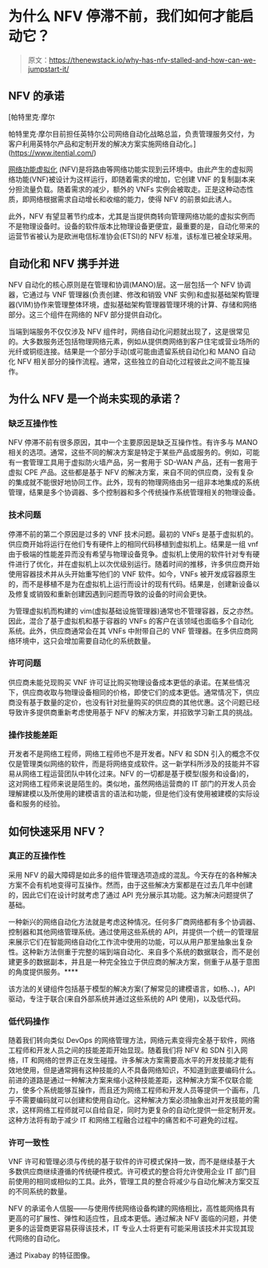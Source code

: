 # 为什么 NFV 停滞不前，我们如何才能启动它？

> 原文：<https://thenewstack.io/why-has-nfv-stalled-and-how-can-we-jumpstart-it/>

## NFV 的承诺

 [帕特里克·摩尔

帕特里克·摩尔目前担任英特尔公司网络自动化战略总监，负责管理服务交付，为客户利用英特尔产品和定制开发的解决方案实施网络自动化。](https://www.itential.com/) 

[网络功能虚拟化](https://thenewstack.io/de-ossify-the-network-with-function-virtualization/) (NFV)是将路由等网络功能实现到云环境中。由此产生的虚拟网络功能(VNF)被设计为这样运行，即随着需求的增加，它创建 VNF 的复制副本来分担流量负载。随着需求的减少，额外的 VNFs 实例会被取走。正是这种动态性质，即网络根据需求自动增长和收缩的能力，使得 NFV 的前景如此诱人。

此外，NFV 有望显著节约成本，尤其是当提供商转向管理网络功能的虚拟实例而不是物理设备时。设备的软件版本比物理设备更便宜，最重要的是，自动化带来的运营节省被认为是欧洲电信标准协会(ETSI)的 NFV 标准，该标准已被全球采用。

## 自动化和 NFV 携手并进

NFV 自动化的核心原则是在管理和协调(MANO)层。这一层包括一个 NFV 协调器，它通过与 VNF 管理器(负责创建、修改和销毁 VNF 实例)和虚拟基础架构管理器(VIM)协作来管理整体环境，虚拟基础架构管理器管理环境的计算、存储和网络部分。这三个组件在网络的 NFV 部分提供自动化。

当端到端服务不仅仅涉及 NFV 组件时，网络自动化问题就出现了，这是很常见的。大多数服务还包括物理网络元素，例如从提供商网络到客户住宅或营业场所的光纤或铜缆连接。结果是一个部分手动(或可能由遗留系统自动化)和 MANO 自动化 NFV 相关部分的操作流程。通常，这些独立的自动化过程彼此之间不能互操作。

## 为什么 NFV 是一个尚未实现的承诺？

### 缺乏互操作性

NFV 停滞不前有很多原因，其中一个主要原因是缺乏互操作性。有许多与 MANO 相关的选项。通常，这些不同的解决方案是特定于某些产品或服务的。例如，可能有一套管理工具用于虚拟防火墙产品，另一套用于 SD-WAN 产品，还有一套用于虚拟 CPE 产品。这些都是基于 NFV 的解决方案，来自不同的供应商，没有复杂的集成就不能很好地协同工作。此外，现有的物理网络由另一组非本地集成的系统管理，结果是多个协调器、多个控制器和多个传统操作系统管理相关的物理设备。

### 技术问题

停滞不前的第二个原因是过多的 VNF 技术问题。最初的 VNFs 是基于虚拟机的。供应商开始将运行在他们专有硬件上的相同代码移植到虚拟机上。结果是一组 vnf 由于极端的性能差异而没有希望与物理设备竞争。虚拟机上使用的软件针对专有硬件进行了优化，并在虚拟机上以次优级别运行。随着时间的推移，许多供应商开始使用容器技术并从头开始重写他们的 VNF 软件。如今，VNFs 被开发成容器原生的，而不是移植不是为在虚拟机上运行而设计的现有代码。结果是，创建新设备以及修复或销毁和重新创建因遇到问题而导致的设备的时间会更快。

为管理虚拟机而构建的 vim(虚拟基础设施管理器)通常也不管理容器，反之亦然。因此，混合了基于虚拟机和基于容器的 VNFs 的客户在该领域也面临多个自动化系统。此外，供应商通常会在其 VNFs 中附带自己的 VNF 管理器。在多供应商网络环境中，这只会增加需要自动化的系统数量。

### 许可问题

供应商未能兑现购买 VNF 许可证比购买物理设备成本更低的承诺。在某些情况下，供应商收取与物理设备相同的价格，即使它们的成本更低。通常情况下，供应商没有基于数量的定价，也没有针对批量购买的供应商的其他优惠。这个问题已经导致许多提供商重新考虑使用基于 NFV 的解决方案，并招致学习新工具的挑战。

### 操作技能差距

开发者不是网络工程师，网络工程师也不是开发者。NFV 和 SDN 引入的概念不仅仅是管理类似网络的软件，而是将网络变成软件。这一新学科所涉及的技能并不容易从网络工程运营团队中转化过来。NFV 的一切都是基于模型(服务和设备)的，这对网络工程师来说是陌生的。类似地，虽然网络运营商的 IT 部门的开发人员会理解建模以及所使用的建模语言的语法和功能，但是他们没有使用被建模的实际设备和服务的经验。

## 如何快速采用 NFV？

### 真正的互操作性

采用 NFV 的最大障碍是如此多的组件管理选项造成的混乱。今天存在的各种解决方案不会有机地变得可互操作。然而，由于这些解决方案都是在过去几年中创建的，因此它们在设计时就考虑了通过 API 充分展示其功能。这为解决问题提供了基础。

一种新兴的网络自动化方法就是考虑这种情况。任何多厂商网络都有多个协调器、控制器和其他网络管理系统。通过使用这些系统的 API，并提供一个统一的管理层来展示它们在智能网络自动化工作流中使用的功能，可以从用户那里抽象出复杂性。这种新方法侧重于完整的端到端自动化、来自多个系统的数据联合，而不是创建更多的数据副本，并且是一种完全独立于供应商的解决方案，侧重于从基于意图的角度提供服务。****

该方法的关键组件包括基于模型的解决方案(了解常见的建模语言，如杨、、)，API 驱动，专注于联合(来自外部系统并通过这些系统的 API 使用)，以及低代码。

### 低代码操作

随着我们转向类似 DevOps 的网络管理方法，网络元素变得完全基于软件，网络工程师和开发人员之间的技能差距开始显现。随着我们将 NFV 和 SDN 引入网络，IT 和网络的世界正在发生碰撞。许多解决方案需要高水平的开发技能才能有效地使用，但是通常拥有这种技能的人不具备网络知识，不知道到底要编码什么。前进的道路是通过一种解决方案来缩小这种技能差距，这种解决方案不仅联合能力，使多个系统能够互操作，而且还为网络工程师和开发人员等提供一个画布，几乎不需要编码就可以创建和使用自动化。这种解决方案必须抽象出对开发技能的需求，这样网络工程师就可以自给自足，同时为更复杂的自动化提供一些定制开发。这种方法将有助于减少 IT 和网络工程融合过程中的痛苦和不可避免的过程。

### 许可一致性

VNF 许可和管理必须与传统的基于软件的许可模式保持一致，而不是继续基于大多数供应商继续遵循的传统硬件模式。许可模式的整合将允许使用企业 IT 部门目前使用的相同或相似的工具。此外，管理工具的整合将减少与自动化解决方案交互的不同系统的数量。

NFV 的承诺令人信服——与使用传统网络设备构建的网络相比，高性能网络具有更高的可扩展性、弹性和适应性，且成本更低。通过解决 NFV 面临的问题，并使更多的运营商更容易获得该技术，IT 专业人士将更有可能采用该技术并实现其现代网络的自动化。

通过 Pixabay 的特征图像。

<svg xmlns:xlink="http://www.w3.org/1999/xlink" viewBox="0 0 68 31" version="1.1"><title>Group</title> <desc>Created with Sketch.</desc></svg>